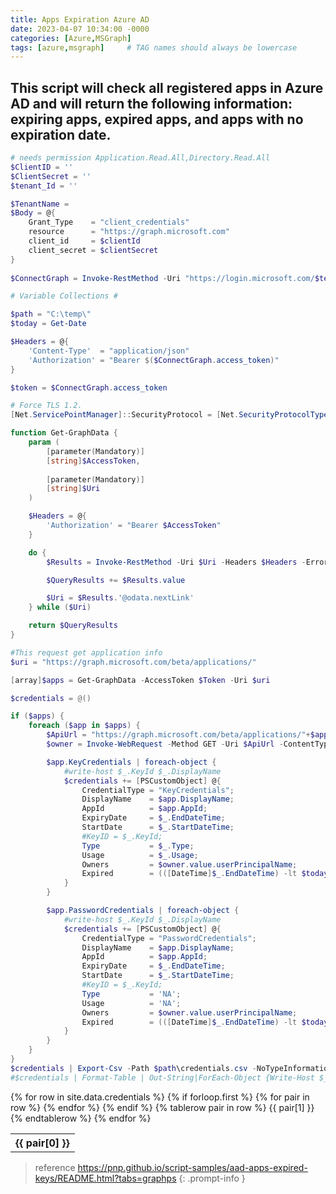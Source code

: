 ```yaml
---
title: Apps Expiration Azure AD
date: 2023-04-07 10:34:00 -0000
categories: [Azure,MSGraph]
tags: [azure,msgraph]     # TAG names should always be lowercase
---
```

## This script will check all registered apps in Azure AD and will return the following information: expiring apps, expired apps, and apps with no expiration date.

```powershell
# needs permission Application.Read.All,Directory.Read.All
$ClientID = ''
$ClientSecret = ''
$tenant_Id = ''

$TenantName =
$Body = @{    
    Grant_Type    = "client_credentials"
    resource      = "https://graph.microsoft.com"
    client_id     = $clientId
    client_secret = $clientSecret
} 
  
$ConnectGraph = Invoke-RestMethod -Uri "https://login.microsoft.com/$tenant_Id/oauth2/token?api-version=1.0" -Method POST -Body $Body

# Variable Collections #

$path = "C:\temp\"
$today = Get-Date

$Headers = @{
    'Content-Type'  = "application/json"
    'Authorization' = "Bearer $($ConnectGraph.access_token)"
}

$token = $ConnectGraph.access_token

# Force TLS 1.2.
[Net.ServicePointManager]::SecurityProtocol = [Net.SecurityProtocolType]::Tls12

function Get-GraphData {
    param (
        [parameter(Mandatory)]
        [string]$AccessToken,
      
        [parameter(Mandatory)]
        [string]$Uri
    )

    $Headers = @{
        'Authorization' = "Bearer $AccessToken"
    }

    do {
        $Results = Invoke-RestMethod -Uri $Uri -Headers $Headers -ErrorAction Stop

        $QueryResults += $Results.value

        $Uri = $Results.'@odata.nextLink'
    } while ($Uri)

    return $QueryResults
}

#This request get application info
$uri = "https://graph.microsoft.com/beta/applications/"

[array]$apps = Get-GraphData -AccessToken $Token -Uri $uri

$credentials = @()

if ($apps) {
    foreach ($app in $apps) {
        $ApiUrl = "https://graph.microsoft.com/beta/applications/"+$app.id+"/owners"
        $owner = Invoke-WebRequest -Method GET -Uri $ApiUrl -ContentType "application/json" -Headers $headers | ConvertFrom-Json

        $app.KeyCredentials | foreach-object {
            #write-host $_.KeyId $_.DisplayName
            $credentials += [PSCustomObject] @{
                CredentialType = "KeyCredentials";
                DisplayName    = $app.DisplayName;
                AppId          = $app.AppId;
                ExpiryDate     = $_.EndDateTime;
                StartDate      = $_.StartDateTime;
                #KeyID = $_.KeyId;
                Type           = $_.Type;
                Usage          = $_.Usage;
                Owners         = $owner.value.userPrincipalName;
                Expired        = (([DateTime]$_.EndDateTime) -lt $today) ? "Yes" : "No";
            }
        }

        $app.PasswordCredentials | foreach-object {
            #write-host $_.KeyId $_.DisplayName
            $credentials += [PSCustomObject] @{
                CredentialType = "PasswordCredentials";
                DisplayName    = $app.DisplayName;
                AppId          = $app.AppId;
                ExpiryDate     = $_.EndDateTime;
                StartDate      = $_.StartDateTime;
                #KeyID = $_.KeyId;
                Type           = 'NA';
                Usage          = 'NA';
                Owners         = $owner.value.userPrincipalName;
                Expired        = (([DateTime]$_.EndDateTime) -lt $today) ? "Yes" : "No";
            }
        }
    }
}
$credentials | Export-Csv -Path $path\credentials.csv -NoTypeInformation
#$credentials | Format-Table | Out-String|ForEach-Object {Write-Host $_}
```

<table>
  {% for row in site.data.credentials %}
    {% if forloop.first %}
    <tr>
      {% for pair in row %}
        <th>{{ pair[0] }}</th>
      {% endfor %}
    </tr>
    {% endif %}
    {% tablerow pair in row %}
      {{ pair[1] }}
    {% endtablerow %}
  {% endfor %}
</table>

> reference <https://pnp.github.io/script-samples/aad-apps-expired-keys/README.html?tabs=graphps>
{: .prompt-info }